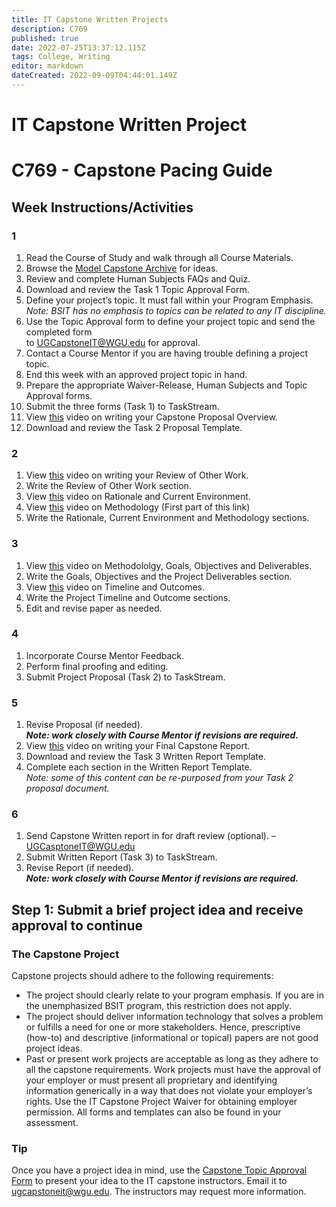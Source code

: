 ```yaml
---
title: IT Capstone Written Projects
description: C769
published: true
date: 2022-07-25T13:37:12.115Z
tags: College, Writing
editor: markdown
dateCreated: 2022-09-09T04:44:01.149Z
---
```

# IT Capstone Written Project

# C769 - Capstone Pacing Guide

## Week Instructions/Activities

### 1

1.  Read the Course of Study and walk through all Course Materials.
2.  Browse the [Model Capstone Archive](https://capstonearchives.wgu.edu/) for ideas.
3.  Review and complete Human Subjects FAQs and Quiz.
4.  Download and review the Task 1 Topic Approval Form.
5.  Define your project’s topic. It must fall within your Program Emphasis.  
    _Note: BSIT has no emphasis to topics can be related to any IT discipline._
6.  Use the Topic Approval form to define your project topic and send the completed form  
    to [UGCapstoneIT@WGU.edu](UGCapstoneIT@WGU.edu) for approval.
7.  Contact a Course Mentor if you are having trouble defining a project topic.
8.  End this week with an approved project topic in hand.
9.  Prepare the appropriate Waiver-Release, Human Subjects and Topic Approval forms.
10.  Submit the three forms (Task 1) to TaskStream.
11.  View [this](https://wgu.hosted.panopto.com/Panopto/Pages/Viewer.aspx?id=db8381ab-1659-49e9-b5fc-ebb844c66944) video on writing your Capstone Proposal Overview.
12.  Download and review the Task 2 Proposal Template.

### 2

1.  View [this](https://wgu.hosted.panopto.com/Panopto/Pages/Viewer.aspx?id=6b566692-f4d4-4460-84c1-8b4afc08f2da) video on writing your Review of Other Work.
2.  Write the Review of Other Work section.
3.  View [this](https://wgu.hosted.panopto.com/Panopto/Pages/Viewer.aspx?id=1fff04ae-4974-4999-b147-7fcb8d934904) video on Rationale and Current Environment.
4.  View [this](https://wgu.hosted.panopto.com/Panopto/Pages/Viewer.aspx?id=90c39389-0e33-49ac-b96c-322810900a2e) video on Methodology (First part of this link)
5.  Write the Rationale, Current Environment and Methodology sections.

### 3

1.  View [this](https://wgu.hosted.panopto.com/Panopto/Pages/Viewer.aspx?id=90c39389-0e33-49ac-b96c-322810900a2e) video on Methodololgy, Goals, Objectives and Deliverables.
2.  Write the Goals, Objectives and the Project Deliverables section.
3.  View [this](https://wgu.hosted.panopto.com/Panopto/Pages/Viewer.aspx?id=a1daad4d-43f7-40e5-86be-ab7fe69ab76b) video on Timeline and Outcomes.
4.  Write the Project Timeline and Outcome sections.
5.  Edit and revise paper as needed.

### 4

1.  Incorporate Course Mentor Feedback.
2.  Perform final proofing and editing.
3.  Submit Project Proposal (Task 2) to TaskStream.

### 5

1.  Revise Proposal (if needed).  
    **_Note: work closely with Course Mentor if revisions are required._**
2.  View [this](https://wgu.hosted.panopto.com/Panopto/Pages/Viewer.aspx?id=5286bdf6-43c4-479e-8135-72922ac3f6bf) video on writing your Final Capstone Report.
3.  Download and review the Task 3 Written Report Template.
4.  Complete each section in the Written Report Template.  
    _Note: some of this content can be re-purposed from your Task 2 proposal document._

### 6

1.  Send Capstone Written report in for draft review (optional). – UGCasptoneIT@WGU.edu
2.  Submit Written Report (Task 3) to TaskStream.
3.  Revise Report (if needed).  
    **_Note: work closely with Course Mentor if revisions are required._**



## Step 1: Submit a brief project idea and receive approval to continue

### The Capstone Project

Capstone projects should adhere to the following requirements: 

-   The project should clearly relate to your program emphasis. If you are in the unemphasized BSIT program, this restriction does not apply. 
-   The project should deliver information technology that solves a problem or fulfills a need for one or more stakeholders. Hence, prescriptive (how-to) and descriptive (informational or topical) papers are not good project ideas. 
-   Past or present work projects are acceptable as long as they adhere to all the capstone requirements. Work projects must have the approval of your employer or must present all proprietary and identifying information generically in a way that does not violate your employer’s rights. Use the IT Capstone Project Waiver for obtaining employer permission. All forms and templates can also be found in your assessment. 

### Tip

Once you have a project idea in mind, use the [Capstone Topic Approval Form](https://access.wgu.edu/ASP3/aap/content/it%20capstone%20topic%20approval%20form.docx) to present your idea to the IT capstone instructors. Email it to ugcapstoneit@wgu.edu. The instructors may request more information.